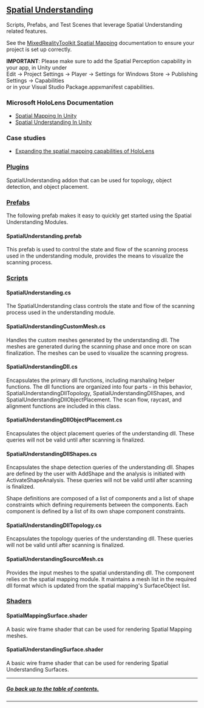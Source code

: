 ## [Spatial Understanding]()
Scripts, Prefabs, and Test Scenes that leverage Spatial Understanding related features.

See the [MixedRealityToolkit Spatial Mapping](../SpatialMapping) documentation to ensure your project is set up correctly.

**IMPORTANT**: Please make sure to add the Spatial Perception capability in your app, in Unity under  
Edit -> Project Settings -> Player -> Settings for Windows Store -> Publishing Settings -> Capabilities  
or in your Visual Studio Package.appxmanifest capabilities.

### Microsoft HoloLens Documentation
- [Spatial Mapping In Unity](https://developer.microsoft.com/en-us/windows/mixed-reality/spatial_mapping_in_unity)
- [Spatial Understanding In Unity](https://developer.microsoft.com/en-us/windows/mixed-reality/spatial_mapping_in_unity#MixedRealityToolkit.spatialunderstanding)

### Case studies
- [Expanding the spatial mapping capabilities of HoloLens](https://developer.microsoft.com/en-us/windows/mixed-reality/case_study_-_expanding_the_spatial_mapping_capabilities_of_hololens)

### [Plugins](Plugins)
SpatialUnderstanding addon that can be used for topology, object detection, and object placement.

### [Prefabs](Prefabs)
The following prefab makes it easy to quickly get started using the Spatial Understanding Modules.

#### SpatialUnderstanding.prefab
This prefab is used to control the state and flow of the scanning process used in the understanding module, provides the means to visualize the scanning process.

### [Scripts](Scripts)

#### SpatialUnderstanding.cs
The SpatialUnderstanding class controls the state and flow of the scanning process used in the understanding module.

#### SpatialUnderstandingCustomMesh.cs
Handles the custom meshes generated by the understanding dll. The meshes are generated during the scanning phase and once more on scan finalization. The meshes can be used to visualize the scanning progress.

#### SpatialUnderstandingDll.cs
Encapsulates the primary dll functions, including marshaling helper functions. The dll functions are organized into four parts - in this behavior, SpatialUnderstandingDllTopology, SpatialUnderstandingDllShapes, and SpatialUnderstandingDllObjectPlacement. The scan flow, raycast, and alignment functions are included in this class.

#### SpatialUnderstandingDllObjectPlacement.cs
Encapsulates the object placement queries of the understanding dll. These queries will not be valid until after scanning is finalized.

#### SpatialUnderstandingDllShapes.cs
Encapsulates the shape detection queries of the understanding dll. Shapes are defined by the user with AddShape and the analysis is 
initiated with ActivateShapeAnalysis. These queries will not be valid until after scanning is finalized.

Shape definitions are composed of a list of components and a list of shape constraints which defining requirements between the 
components. Each component is defined by a list of its own shape component constraints.

#### SpatialUnderstandingDllTopology.cs
Encapsulates the topology queries of the understanding dll. These queries will not be valid until after scanning is finalized.

#### SpatialUnderstandingSourceMesh.cs
Provides the input meshes to the spatial understanding dll. The component relies on the spatial mapping module. It maintains
a mesh list in the required dll format which is updated from the spatial mapping's SurfaceObject list.

### [Shaders](Materials)

#### SpatialMappingSurface.shader
A basic wire frame shader that can be used for rendering Spatial Mapping meshes.

#### SpatialUnderstandingSurface.shader
A basic wire frame shader that can be used for rendering Spatial Understanding Surfaces.

---
##### [Go back up to the table of contents.](../../../README.md)
---

